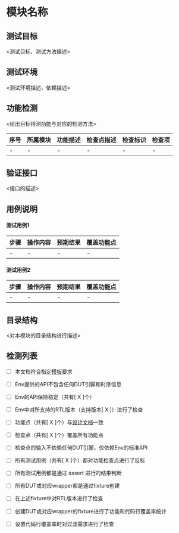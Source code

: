 # 模块名称

## 测试目标

<测试目标、测试方法描述>


## 测试环境

<测试环境描述，依赖描述>

## 功能检测

<给出目标待测功能与对应的检测方法>

|序号|所属模块|功能描述|检查点描述|检查标识|检查项|
|-|-|-|-|-|-|
|-|-|-|-|-|-|


## 验证接口

<接口的描述>


## 用例说明

#### 测试用例1

|步骤|操作内容|预期结果|覆盖功能点|
|-|-|-|-|
|-|-|-|-|

#### 测试用例2

|步骤|操作内容|预期结果|覆盖功能点|
|-|-|-|-|
|-|-|-|-|


## 目录结构

<对本模块的目录结构进行描述>


## 检测列表


- [ ] 本文档符合指定[模板]()要求
- [ ] Env提供的API不包含任何DUT引脚和时序信息
- [ ] Env的API保持稳定（共有[ X ]个）
- [ ] Env中对所支持的RTL版本（支持版本[ X ]）进行了检查
- [ ] 功能点（共有[ X ]个）与[设计文档]()一致
- [ ] 检查点（共有[ X ]个）覆盖所有功能点
- [ ] 检查点的输入不依赖任何DUT引脚，仅依赖Env的标准API
- [ ] 所有测试用例（共有[ X ]个）都对功能检查点进行了反标
- [ ] 所有测试用例都是通过 assert 进行的结果判断
- [ ] 所有DUT或对应wrapper都是通过fixture创建
- [ ] 在上述fixture中对RTL版本进行了检查
- [ ] 创建DUT或对应wrapper的fixture进行了功能和代码行覆盖率统计
- [ ] 设置代码行覆盖率时对过滤需求进行了检查

